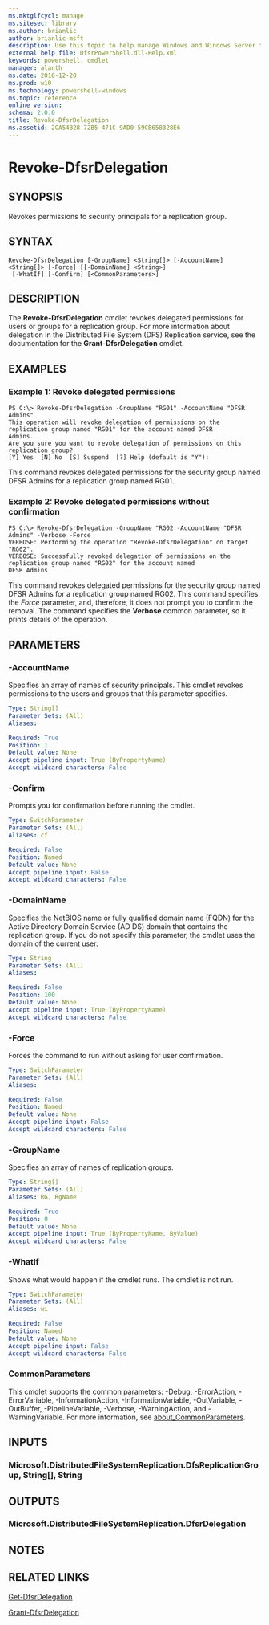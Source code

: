 ```yaml
---
ms.mktglfcycl: manage
ms.sitesec: library
ms.author: brianlic
author: brianlic-msft
description: Use this topic to help manage Windows and Windows Server technologies with Windows PowerShell.
external help file: DfsrPowerShell.dll-Help.xml
keywords: powershell, cmdlet
manager: alanth
ms.date: 2016-12-20
ms.prod: w10
ms.technology: powershell-windows
ms.topic: reference
online version: 
schema: 2.0.0
title: Revoke-DfsrDelegation
ms.assetid: 2CA54B28-72B5-471C-9AD0-59CB658328E6
---
```


# Revoke-DfsrDelegation

## SYNOPSIS
Revokes permissions to security principals for a replication group.

## SYNTAX

```
Revoke-DfsrDelegation [-GroupName] <String[]> [-AccountName] <String[]> [-Force] [[-DomainName] <String>]
 [-WhatIf] [-Confirm] [<CommonParameters>]
```

## DESCRIPTION
The **Revoke-DfsrDelegation** cmdlet revokes delegated permissions for users or groups for a replication group.
For more information about delegation in the Distributed File System (DFS) Replication service, see the documentation for the **Grant-DfsrDelegation** cmdlet.

## EXAMPLES

### Example 1: Revoke delegated permissions
```
PS C:\> Revoke-DfsrDelegation -GroupName "RG01" -AccountName "DFSR Admins"
This operation will revoke delegation of permissions on the replication group named "RG01" for the account named DFSR
Admins. 
Are you sure you want to revoke delegation of permissions on this replication group? 
[Y] Yes  [N] No  [S] Suspend  [?] Help (default is "Y"):
```

This command revokes delegated permissions for the security group named DFSR Admins for a replication group named RG01.

### Example 2: Revoke delegated permissions without confirmation
```
PS C:\> Revoke-DfsrDelegation -GroupName "RG02 -AccountName "DFSR Admins" -Verbose -Force
VERBOSE: Performing the operation "Revoke-DfsrDelegation" on target "RG02".
VERBOSE: Successfully revoked delegation of permissions on the replication group named "RG02" for the account named
DFSR Admins
```

This command revokes delegated permissions for the security group named DFSR Admins for a replication group named RG02.
This command specifies the *Force* parameter, and, therefore, it does not prompt you to confirm the removal.
The command specifies the **Verbose** common parameter, so it prints details of the operation.

## PARAMETERS

### -AccountName
Specifies an array of names of security principals.
This cmdlet revokes permissions to the users and groups that this parameter specifies.

```yaml
Type: String[]
Parameter Sets: (All)
Aliases: 

Required: True
Position: 1
Default value: None
Accept pipeline input: True (ByPropertyName)
Accept wildcard characters: False
```

### -Confirm
Prompts you for confirmation before running the cmdlet.

```yaml
Type: SwitchParameter
Parameter Sets: (All)
Aliases: cf

Required: False
Position: Named
Default value: None
Accept pipeline input: False
Accept wildcard characters: False
```

### -DomainName
Specifies the NetBIOS name or fully qualified domain name (FQDN) for the Active Directory Domain Service (AD DS) domain that contains the replication group.
If you do not specify this parameter, the cmdlet uses the domain of the current user.

```yaml
Type: String
Parameter Sets: (All)
Aliases: 

Required: False
Position: 100
Default value: None
Accept pipeline input: True (ByPropertyName)
Accept wildcard characters: False
```

### -Force
Forces the command to run without asking for user confirmation.

```yaml
Type: SwitchParameter
Parameter Sets: (All)
Aliases: 

Required: False
Position: Named
Default value: None
Accept pipeline input: False
Accept wildcard characters: False
```

### -GroupName
Specifies an array of names of replication groups.

```yaml
Type: String[]
Parameter Sets: (All)
Aliases: RG, RgName

Required: True
Position: 0
Default value: None
Accept pipeline input: True (ByPropertyName, ByValue)
Accept wildcard characters: False
```

### -WhatIf
Shows what would happen if the cmdlet runs. The cmdlet is not run.

```yaml
Type: SwitchParameter
Parameter Sets: (All)
Aliases: wi

Required: False
Position: Named
Default value: None
Accept pipeline input: False
Accept wildcard characters: False
```

### CommonParameters
This cmdlet supports the common parameters: -Debug, -ErrorAction, -ErrorVariable, -InformationAction, -InformationVariable, -OutVariable, -OutBuffer, -PipelineVariable, -Verbose, -WarningAction, and -WarningVariable. For more information, see [about_CommonParameters](http://go.microsoft.com/fwlink/?LinkID=113216).

## INPUTS

### Microsoft.DistributedFileSystemReplication.DfsReplicationGroup, String[], String

## OUTPUTS

### Microsoft.DistributedFileSystemReplication.DfsrDelegation

## NOTES

## RELATED LINKS

[Get-DfsrDelegation](./Get-DfsrDelegation.md)

[Grant-DfsrDelegation](./Grant-DfsrDelegation.md)


